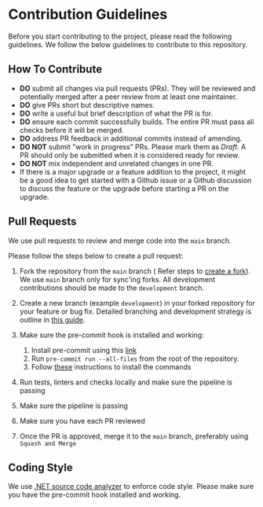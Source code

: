 # Contribution Guidelines

Before you start contributing to the project, please read the following guidelines. We follow the below guidelines to contribute to this repository.

## How To Contribute

* **DO** submit all changes via pull requests (PRs). They will be reviewed and potentially merged after a peer review from at least one maintainer.
* **DO** give PRs short but descriptive names.
* **DO** write a useful but brief description of what the PR is for.
* **DO** ensure each commit successfully builds. The entire PR must pass all checks before it will be merged.
* **DO** address PR feedback in additional commits instead of amending.
* **DO NOT** submit "work in progress" PRs. Please mark them as *Draft*. A PR should only be submitted when it is considered ready for review.
* **DO NOT** mix independent and unrelated changes in one PR.
* If there is a major upgrade or a feature addition to the project, it might be a good idea to get started with a Github issue or a Github discussion to discuss the feature or the upgrade before starting a PR on the upgrade.

## Pull Requests

We use pull requests to review and merge code into the `main` branch.

Please follow the steps below to create a pull request:

1. Fork the repository from the `main` branch ( Refer steps to [create a fork](https://docs.github.com/en/pull-requests/collaborating-with-pull-requests/working-with-forks/fork-a-repo)). We use `main` branch only for sync'ing forks. All development contributions should be made to the `development` branch.

1. Create a new branch (example `development`) in your forked repository for your feature or bug fix. Detailed branching and development strategy is outline in [this guide](docs/setup-guide.md#diagram-for-forking-and-syncing).

1. Make sure the pre-commit hook is installed and working:
   1. Install pre-commit using this [link](https://pre-commit.com/#installation)
   1. Run `pre-commit run --all-files` from the root of the repository.
   1. Follow [these](https://github.com/pocc/pre-commit-hooks?tab=readme-ov-file#information-about-the-commands) instructions to install the commands

1. Run tests, linters and checks locally and make sure the pipeline is passing

1. Make sure the pipeline is passing

1. Make sure you have each PR reviewed

1. Once the PR is approved, merge it to the `main` branch, preferably using `Squash and Merge`

## Coding Style

We use [.NET source code analyzer](https://learn.microsoft.com/en-us/dotnet/fundamentals/code-analysis/overview?tabs=net-8) to enforce code style.
Please make sure you have the pre-commit hook installed and working.
